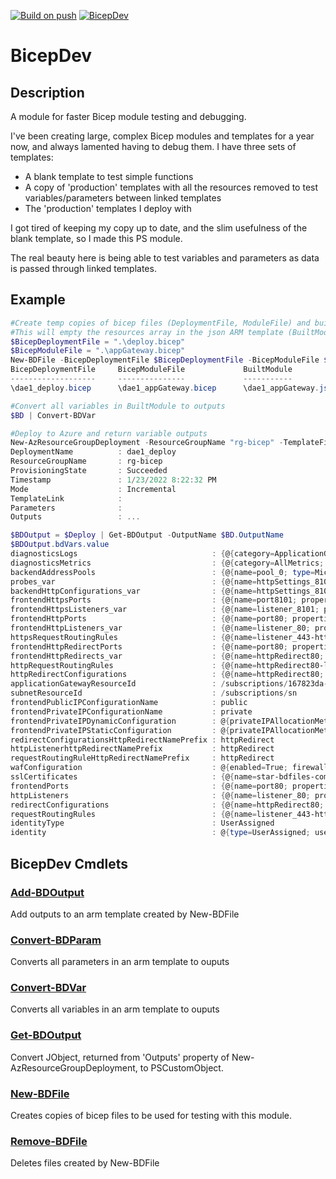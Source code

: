 [![Build on push](https://github.com/justacurley/BicepDev/actions/workflows/build.yml/badge.svg)](https://github.com/justacurley/BicepDev/actions/workflows/build.yml)
[![BicepDev](https://img.shields.io/powershellgallery/v/BicepDev.svg?style=flat-square&label=BicepDev)](https://www.powershellgallery.com/packages/BicepDev/)

# BicepDev
## Description
A module for faster Bicep module testing and debugging.

I've been creating large, complex Bicep modules and templates for a year now, and always lamented having to debug them. I have three sets of templates:
 - A blank template to test simple functions
 - A copy of 'production' templates with all the resources removed to test variables/parameters between linked templates
 - The 'production' templates I deploy with

I got tired of keeping my copy up to date, and the slim usefulness of the blank template, so I made this PS module.

The real beauty here is being able to test variables and parameters as data is passed through linked templates.

## Example
```powershell
#Create temp copies of bicep files (DeploymentFile, ModuleFile) and build (BuiltModule)
#This will empty the resources array in the json ARM template (BuiltModule), so nothing is deployed.
$BicepDeploymentFile = ".\deploy.bicep"
$BicepModuleFile = ".\appGateway.bicep"
New-BDFile -BicepDeploymentFile $BicepDeploymentFile -BicepModuleFile $BicepModuleFile -OutVariable BD
BicepDeploymentFile     BicepModuleFile             BuiltModule                 OutputName
-------------------     ---------------             -----------                 ----------
\dae1_deploy.bicep      \dae1_appGateway.bicep      \dae1_appGateway.json       appGateway

#Convert all variables in BuiltModule to outputs
$BD | Convert-BDVar

#Deploy to Azure and return variable outputs
New-AzResourceGroupDeployment -ResourceGroupName "rg-bicep" -TemplateFile $BD.BicepDeploymentFile -OutVariable Deploy
DeploymentName          : dae1_deploy
ResourceGroupName       : rg-bicep
ProvisioningState       : Succeeded
Timestamp               : 1/23/2022 8:22:32 PM
Mode                    : Incremental
TemplateLink            :
Parameters              :
Outputs                 : ...

$BDOutput = $Deploy | Get-BDOutput -OutputName $BD.OutputName
$BDOutput.bdVars.value
diagnosticsLogs                              : {@{category=ApplicationGatewayAccessLog; enabled=True; retentionPolicy=}, @{category=ApplicationGatewayPerformanceLog; enabled=True; retentionPolicy=}, @{category=ApplicationGatewayFirewallLog; enabled=True; retentionPolicy=}}
diagnosticsMetrics                           : {@{category=AllMetrics; timeGrain=; enabled=True; retentionPolicy=}}
backendAddressPools                          : {@{name=pool_0; type=Microsoft.Network/applicationGateways/backendAddressPools; properties=}}
probes_var                                   : {@{name=httpSettings_8101Probe; type=Microsoft.Network/applicationGateways/probes; properties=}}
backendHttpConfigurations_var                : {@{name=httpSettings_8101; properties=}}
frontendHttpsPorts                           : {@{name=port8101; properties=}, @{name=port443; properties=}}
frontendHttpsListeners_var                   : {@{name=listener_8101; properties=}, @{name=listener_443; properties=}}
frontendHttpPorts                            : {@{name=port80; properties=}}
frontendHttpListeners_var                    : {@{name=listener_80; properties=}}
httpsRequestRoutingRules                     : {@{name=listener_443-httpSettings_8101-httpSettings_8101; properties=}, @{name=listener_8101-httpSettings_8101-httpSettings_8101; properties=}}
frontendHttpRedirectPorts                    : {@{name=port80; properties=}}
frontendHttpRedirects_var                    : {@{name=httpRedirect80; properties=}}
httpRequestRoutingRules                      : {@{name=httpRedirect80-listener_443; properties=}}
httpRedirectConfigurations                   : {@{name=httpRedirect80; properties=}}
applicationGatewayResourceId                 : /subscriptions/167823da-0f70-4b25-992f-f29fdd28d520/resourceGroups/rg-pos-azusw2-dvo-dv1/providers/Microsoft.Network/applicationGateways/agw-bdfiles
subnetResourceId                             : /subscriptions/sn
frontendPublicIPConfigurationName            : public
frontendPrivateIPConfigurationName           : private
frontendPrivateIPDynamicConfiguration        : @{privateIPAllocationMethod=Dynamic; subnet=}
frontendPrivateIPStaticConfiguration         : @{privateIPAllocationMethod=Static; privateIPAddress=; subnet=}
redirectConfigurationsHttpRedirectNamePrefix : httpRedirect
httpListenerhttpRedirectNamePrefix           : httpRedirect
requestRoutingRuleHttpRedirectNamePrefix     : httpRedirect
wafConfiguration                             : @{enabled=True; firewallMode=Detection; ruleSetType=OWASP; ruleSetVersion=3.0; disabledRuleGroups=System.Object[]; requestBodyCheck=True; maxRequestBodySizeInKb=128}
sslCertificates                              : {@{name=star-bdfiles-com; properties=}}
frontendPorts                                : {@{name=port80; properties=}, @{name=port8101; properties=}, @{name=port443; properties=}}
httpListeners                                : {@{name=listener_80; properties=}, @{name=listener_8101; properties=}, @{name=listener_443; properties=}, @{name=httpRedirect80; properties=}}
redirectConfigurations                       : {@{name=httpRedirect80; properties=}}
requestRoutingRules                          : {@{name=listener_443-httpSettings_8101-httpSettings_8101; properties=}, @{name=listener_8101-httpSettings_8101-httpSettings_8101; properties=}, @{name=httpRedirect80-listener_443; properties=}}
identityType                                 : UserAssigned
identity                                     : @{type=UserAssigned; userAssignedIdentities=}
```

## BicepDev Cmdlets
### [Add-BDOutput](Docs/Add-BDOutput.md)
Add outputs to an arm template created by New-BDFile

### [Convert-BDParam](Docs/Convert-BDParam.md)
Converts all parameters in an arm template to ouputs

### [Convert-BDVar](Docs/Convert-BDVar.md)
Converts all variables in an arm template to ouputs

### [Get-BDOutput](Docs/Get-BDOutput.md)
Convert JObject, returned from 'Outputs' property of New-AzResourceGroupDeployment, to PSCustomObject.

### [New-BDFile](Docs/New-BDFile.md)
Creates copies of bicep files to be used for testing with this module.

### [Remove-BDFile](Docs/Remove-BDFile.md)
Deletes files created by New-BDFile


